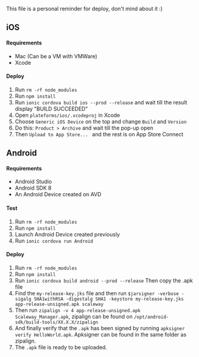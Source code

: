 This file is a personal reminder for deploy, don't mind about it :)

## iOS

#### Requirements

- Mac (Can be a VM with VMWare)
- Xcode

#### Deploy

1. Run `rm -rf node_modules`
2. Run `npm install`
3. Run `ionic cordova build ios --prod --release` and wait till the result display "BUILD SUCCEEDED"
4. Open `plateforms/ios/.xcodeproj` in Xcode
5. Choose `Generic iOS Device` on the top and change `Build` and `Version`
6. Do this: `Product > Archive` and wait till the pop-up open
7. Then `Upload to App Store... ` and the rest is on App Store Connect

## Android

#### Requirements

- Android Studio
- Android SDK 8
- An Android Device created on AVD

#### Test

1. Run `rm -rf node_modules`
2. Run `npm install`
3. Launch Android Device created previously
4. Run `ionic cordova run Android`

#### Deploy

1. Run `rm -rf node_modules`
2. Run `npm install`
3. Run `ionic cordova build android --prod --release` Then copy the .apk file
4. Find the `my-release-key.jks` file and then run `$jarsigner -verbose -sigalg SHA1withRSA -digestalg SHA1 -keystore my-release-key.jks app-release-unsigned.apk scaleway`
5. Then run `zipalign -v 4 app-release-unsigned.apk Scaleway_Manager.apk`, zipalign can be found on `/opt/android-sdk/build-tools/XX.X.X/zipalign`
6. And finally verify that the `.apk` has been signed by running `apksigner verify HelloWorld.apk`. Apksigner can be found in the same folder as zipalign.
7. The `.apk` file is ready to be uploaded.

